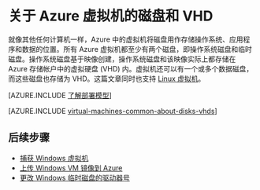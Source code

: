 <properties
	pageTitle="关于 Windows 虚拟机的磁盘和 VHD | Azure"
	description="了解 Windows 中虚拟机磁盘和 VHD 的基础知识。"
	services="virtual-machines-windows"
	documentationCenter=""
	authors="cynthn"
	manager="timlt"
	editor="tysonn"
	tags="azure-resource-manager,azure-service-management"/>

<tags
	ms.service="virtual-machines-windows"
	ms.date="06/16/2016"
	wacn.date="07/28/2016"/>

# 关于 Azure 虚拟机的磁盘和 VHD

就像其他任何计算机一样，Azure 中的虚拟机将磁盘用作存储操作系统、应用程序和数据的位置。所有 Azure 虚拟机都至少有两个磁盘，即操作系统磁盘和临时磁盘。操作系统磁盘基于映像创建，操作系统磁盘和该映像实际上都存储在 Azure 存储帐户中的虚拟硬盘 (VHD) 内。虚拟机还可以有一个或多个数据磁盘，而这些磁盘也存储为 VHD。这篇文章同时也支持 [Linux 虚拟机](/documentation/articles/virtual-machines-linux-about-disks-vhds/)。

[AZURE.INCLUDE [了解部署模型](../../includes/learn-about-deployment-models-both-include.md)]

[AZURE.INCLUDE [virtual-machines-common-about-disks-vhds](../../includes/virtual-machines-common-about-disks-vhds.md)]

## 后续步骤

-  [捕获 Windows 虚拟机](/documentation/articles/virtual-machines-windows-classic-capture-image/)
-  [上传 Windows VM 镜像到 Azure](/documentation/articles/virtual-machines-windows-classic-createupload-vhd/)
-  [更改 Windows 临时磁盘的驱动器号](/documentation/articles/virtual-machines-windows-classic-change-drive-letter/)

<!---HONumber=Mooncake_1207_2015-->
